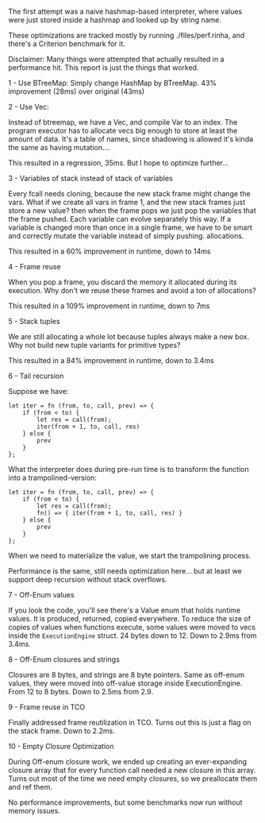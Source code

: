 The first attempt was a naive hashmap-based interpreter, where values were just stored inside a hashmap and looked up by string name.

These optimizations are tracked mostly by running ./files/perf.rinha, and there's a Criterion benchmark for it.


Disclaimer: Many things were attempted that actually resulted in a performance hit. This report is just the things that worked.


1 - Use BTreeMap: 
Simply change HashMap by BTreeMap.
43% improvement (28ms) over original (43ms)

2 - Use Vec:

Instead of btreemap, we have a Vec<Value>, and compile Var to an index. The program executor has to allocate vecs big enough to store at least the amount of data.
It's a table of names, since shadowing is allowed it's kinda the same as having mutation....

This resulted in a regression, 35ms. But I hope to optimize further...

3 - Variables of stack instead of stack of variables

Every fcall needs cloning, because the new stack frame might change the vars. What if we create all vars in frame 1, and the new stack frames
just store a new value? then when the frame pops we just pop the variables that the frame pushed. Each variable can evolve separately this way.
If a variable is changed more than once in a single frame, we have to be smart and correctly mutate the variable instead of simply pushing.
allocations. 

This resulted in a 60% improvement in runtime, down to 14ms    

4 - Frame reuse

When you pop a frame, you discard the memory it allocated during its execution. Why don't we reuse these frames and avoid a ton of allocations?

This resulted in a 109% improvement in runtime, down to 7ms

5 - Stack tuples

We are still allocating a whole lot because tuples always make a new box. Why not build new tuple variants for primitive types?

This resulted in a 84% improvement in runtime, down to 3.4ms

6 - Tail recursion

Suppose we have:

    let iter = fn (from, to, call, prev) => {
        if (from < to) {
            let res = call(from);
            iter(from + 1, to, call, res)
        } else {
            prev
        }
    };

What the interpreter does during pre-run time is to transform the function into a trampolined-version:

    let iter = fn (from, to, call, prev) => {
        if (from < to) {
            let res = call(from);
            fn() => { iter(from + 1, to, call, res) }
        } else {
            prev
        }
    };

When we need to materialize the value, we start the trampolining process.

Performance is the same, still needs optimization here... but at least we support deep recursion without stack overflows.

7 - Off-Enum values

If you look the code, you'll see there's a Value enum that holds runtime values. It is produced, returned, copied everywhere. 
To reduce the size of copies of values when functions execute, some values were moved to vecs inside the 
`ExecutionEngine` struct. 24 bytes down to 12. Down to 2.9ms from 3.4ms.

8 - Off-Enum closures and strings

Closures are 8 bytes, and strings are 8 byte pointers.
Same as off-enum values, they were moved into off-value storage inside ExecutionEngine. From 12 to 8 bytes.
Down to 2.5ms from 2.9.

9 - Frame reuse in TCO

Finally addressed frame reutilization in TCO. Turns out this is just a flag on the stack frame.
Down to 2.2ms.

10 - Empty Closure Optimization

During Off-enum closure work, we ended up creating an ever-expanding closure array that for every function call needed a new closure in this array.
Turns out most of the time we need empty closures, so we preallocate them and ref them.

No performance improvements, but some benchmarks now run without memory issues.
